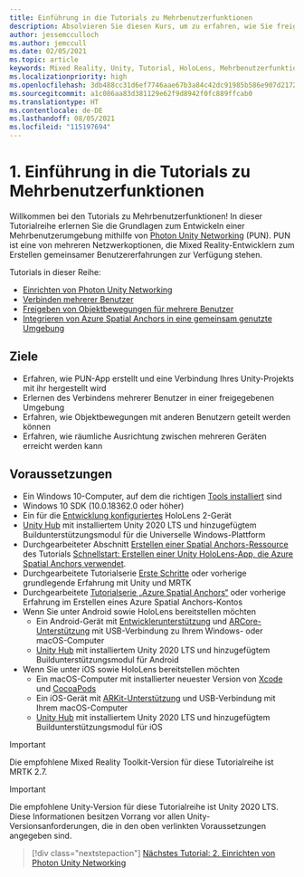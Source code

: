 ```yaml
---
title: Einführung in die Tutorials zu Mehrbenutzerfunktionen
description: Absolvieren Sie diesen Kurs, um zu erfahren, wie Sie freigegebene Mehrbenutzerumgebungen in einer HoloLens 2-Anwendung implementieren.
author: jessemcculloch
ms.author: jemccull
ms.date: 02/05/2021
ms.topic: article
keywords: Mixed Reality, Unity, Tutorial, HoloLens, Mehrbenutzerfunktionen, Photon, MRTK, Mixed Reality Toolkit, UWP, Azure Spatial Anchors
ms.localizationpriority: high
ms.openlocfilehash: 3db488cc31d6ef7746aae67b3a84c42dc91985b586e907d2172346fe0952876f
ms.sourcegitcommit: a1c086aa83d381129e62f9d8942f0fc889ffcab0
ms.translationtype: HT
ms.contentlocale: de-DE
ms.lasthandoff: 08/05/2021
ms.locfileid: "115197694"
---
```

# <a name="1-introduction-to-the-multi-user-capabilities-tutorials"></a>1. Einführung in die Tutorials zu Mehrbenutzerfunktionen

Willkommen bei den Tutorials zu Mehrbenutzerfunktionen! In dieser Tutorialreihe erlernen Sie die Grundlagen zum Entwickeln einer Mehrbenutzerumgebung mithilfe von <a href="https://www.photonengine.com/PUN" target="_blank">Photon Unity Networking</a> (PUN). PUN ist eine von mehreren Netzwerkoptionen, die Mixed Reality-Entwicklern zum Erstellen gemeinsamer Benutzererfahrungen zur Verfügung stehen.

Tutorials in dieser Reihe:

* [Einrichten von Photon Unity Networking](mr-learning-sharing-02.md)
* [Verbinden mehrerer Benutzer](mr-learning-sharing-03.md)
* [Freigeben von Objektbewegungen für mehrere Benutzer](mr-learning-sharing-04.md)
* [Integrieren von Azure Spatial Anchors in eine gemeinsam genutzte Umgebung](mr-learning-sharing-05.md)

## <a name="objectives"></a>Ziele

* Erfahren, wie PUN-App erstellt und eine Verbindung Ihres Unity-Projekts mit ihr hergestellt wird
* Erlernen des Verbindens mehrerer Benutzer in einer freigegebenen Umgebung
* Erfahren, wie Objektbewegungen mit anderen Benutzern geteilt werden können
* Erfahren, wie räumliche Ausrichtung zwischen mehreren Geräten erreicht werden kann

## <a name="prerequisites"></a>Voraussetzungen

* Ein Windows 10-Computer, auf dem die richtigen [Tools installiert](../../install-the-tools.md) sind
* Windows 10 SDK (10.0.18362.0 oder höher)
* Ein für die [Entwicklung konfiguriertes](../../platform-capabilities-and-apis/using-visual-studio.md#enabling-developer-mode) HoloLens 2-Gerät
* <a href="https://docs.unity3d.com/Manual/GettingStartedInstallingHub.html" target="_blank">Unity Hub</a> mit installiertem Unity 2020 LTS und hinzugefügtem Buildunterstützungsmodul für die Universelle Windows-Plattform
* Durchgearbeiteter Abschnitt [Erstellen einer Spatial Anchors-Ressource](/azure/spatial-anchors/quickstarts/get-started-unity-hololens#create-a-spatial-anchors-resource) des Tutorials [Schnellstart: Erstellen einer Unity HoloLens-App, die Azure Spatial Anchors verwendet](/azure/spatial-anchors/quickstarts/get-started-unity-hololens).
* Durchgearbeitete Tutorialserie [Erste Schritte](mr-learning-base-01.md) oder vorherige grundlegende Erfahrung mit Unity und MRTK
* Durchgearbeitete [Tutorialserie „Azure Spatial Anchors“](mr-learning-asa-01.md) oder vorherige Erfahrung im Erstellen eines Azure Spatial Anchors-Kontos
* Wenn Sie unter Android sowie HoloLens bereitstellen möchten
  * Ein Android-Gerät mit <a href="https://developer.android.com/studio/debug/dev-options" target="_blank">Entwicklerunterstützung</a> und <a href="https://developers.google.com/ar/discover/supported-devices" target="_blank">ARCore-Unterstützung</a> mit USB-Verbindung zu Ihrem Windows- oder macOS-Computer
  * <a href="https://docs.unity3d.com/Manual/GettingStartedInstallingHub.html" target="_blank">Unity Hub</a> mit installiertem Unity 2020 LTS und hinzugefügtem Buildunterstützungsmodul für Android
* Wenn Sie unter iOS sowie HoloLens bereitstellen möchten
  * Ein macOS-Computer mit installierter neuester Version von <a href="https://geo.itunes.apple.com/us/app/xcode/id497799835?mt=12" target="_blank">Xcode</a> und <a href="https://cocoapods.org" target="_blank">CocoaPods</a>
  * Ein iOS-Gerät mit <a href="https://developer.apple.com/documentation/arkit/verifying_device_support_and_user_permission" target="_blank">ARKit-Unterstützung</a> und USB-Verbindung mit Ihrem macOS-Computer
  * <a href="https://docs.unity3d.com/Manual/GettingStartedInstallingHub.html" target="_blank">Unity Hub</a> mit installiertem Unity 2020 LTS und hinzugefügtem Buildunterstützungsmodul für iOS

> [!IMPORTANT]
> Die empfohlene Mixed Reality Toolkit-Version für diese Tutorialreihe ist MRTK 2.7.

> [!IMPORTANT]
> Die empfohlene Unity-Version für diese Tutorialreihe ist Unity 2020 LTS. Diese Informationen besitzen Vorrang vor allen Unity-Versionsanforderungen, die in den oben verlinkten Voraussetzungen angegeben sind.

> [!div class="nextstepaction"]
> [Nächstes Tutorial: 2. Einrichten von Photon Unity Networking](mr-learning-sharing-02.md)